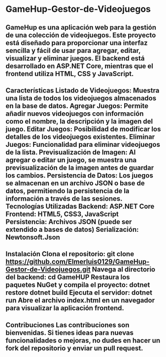 # GameHup-Gestor-de-Videojuegos

GameHup es una aplicación web para la gestión de una colección de videojuegos. Este proyecto está diseñado para proporcionar una interfaz sencilla y fácil de usar para agregar, editar, visualizar y eliminar juegos. El backend está desarrollado en ASP.NET Core, mientras que el frontend utiliza HTML, CSS y JavaScript.
-----------------------------------------------------------------------------------------------------------------------------------------------------------------------
Características
Listado de Videojuegos: Muestra una lista de todos los videojuegos almacenados en la base de datos.
Agregar Juegos: Permite añadir nuevos videojuegos con información como el nombre, la descripción y la imagen del juego.
Editar Juegos: Posibilidad de modificar los detalles de los videojuegos existentes.
Eliminar Juegos: Funcionalidad para eliminar videojuegos de la lista.
Previsualización de Imagen: Al agregar o editar un juego, se muestra una previsualización de la imagen antes de guardar los cambios.
Persistencia de Datos: Los juegos se almacenan en un archivo JSON o base de datos, permitiendo la persistencia de la información a través de las sesiones.
Tecnologías Utilizadas
Backend: ASP.NET Core
Frontend: HTML5, CSS3, JavaScript
Persistencia: Archivos JSON (puede ser extendido a bases de datos)
Serialización: Newtonsoft.Json
-----------------------------------------------------------------------------------------------------------------------------------------------------------------------
Instalación
Clona el repositorio: git clone https://github.com/Elmerluis0129/GameHup-Gestor-de-Videojuegos.git
Navega al directorio del backend:
cd GameHUP
Restaura los paquetes NuGet y compila el proyecto:
dotnet restore
dotnet build
Ejecuta el servidor:
dotnet run
Abre el archivo index.html en un navegador para visualizar la aplicación frontend.
-----------------------------------------------------------------------------------------------------------------------------------------------------------------------
Contribuciones
Las contribuciones son bienvenidas. Si tienes ideas para nuevas funcionalidades o mejoras, no dudes en hacer un fork del repositorio y enviar un pull request.
-----------------------------------------------------------------------------------------------------------------------------------------------------------------------
